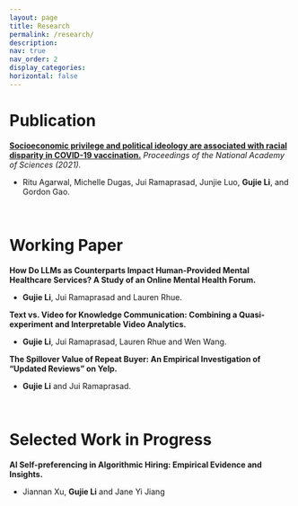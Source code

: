 ```yaml
---
layout: page
title: Research
permalink: /research/
description: 
nav: true
nav_order: 2
display_categories: 
horizontal: false
---
```

# Publication
[**Socioeconomic privilege and political ideology are associated with racial disparity in COVID-19 vaccination.**](https://www.pnas.org/doi/full/10.1073/pnas.2107873118)
*Proceedings of the National Academy of Sciences (2021).*
- Ritu Agarwal, Michelle Dugas, Jui Ramaprasad, Junjie Luo, **Gujie Li**, and Gordon Gao.

<br>

# Working Paper
**How Do LLMs as Counterparts Impact Human-Provided Mental Healthcare Services? A Study of an Online Mental Health Forum.**
- **Gujie Li**, Jui Ramaprasad and Lauren Rhue.

**Text vs. Video for Knowledge Communication: Combining a Quasi-experiment and Interpretable Video Analytics.**
- **Gujie Li**, Jui Ramaprasad, Lauren Rhue and Wen Wang.

**The Spillover Value of Repeat Buyer: An Empirical Investigation of “Updated Reviews” on Yelp.**
- **Gujie Li** and Jui Ramaprasad.

<br>

# Selected Work in Progress
**AI Self-preferencing in Algorithmic Hiring: Empirical Evidence and Insights.**
- Jiannan Xu, **Gujie Li** and Jane Yi Jiang
